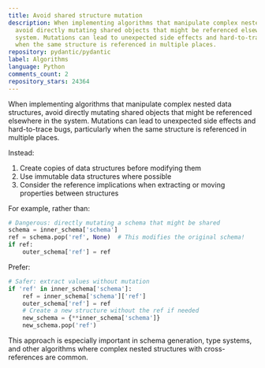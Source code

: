 ```yaml
---
title: Avoid shared structure mutation
description: When implementing algorithms that manipulate complex nested data structures,
  avoid directly mutating shared objects that might be referenced elsewhere in the
  system. Mutations can lead to unexpected side effects and hard-to-trace bugs, particularly
  when the same structure is referenced in multiple places.
repository: pydantic/pydantic
label: Algorithms
language: Python
comments_count: 2
repository_stars: 24364
---
```


When implementing algorithms that manipulate complex nested data structures, avoid directly mutating shared objects that might be referenced elsewhere in the system. Mutations can lead to unexpected side effects and hard-to-trace bugs, particularly when the same structure is referenced in multiple places.

Instead:
1. Create copies of data structures before modifying them
2. Use immutable data structures where possible
3. Consider the reference implications when extracting or moving properties between structures

For example, rather than:
```python
# Dangerous: directly mutating a schema that might be shared
schema = inner_schema['schema']
ref = schema.pop('ref', None)  # This modifies the original schema!
if ref:
    outer_schema['ref'] = ref
```

Prefer:
```python
# Safer: extract values without mutation
if 'ref' in inner_schema['schema']:
    ref = inner_schema['schema']['ref']
    outer_schema['ref'] = ref
    # Create a new structure without the ref if needed
    new_schema = {**inner_schema['schema']}
    new_schema.pop('ref')
```

This approach is especially important in schema generation, type systems, and other algorithms where complex nested structures with cross-references are common.